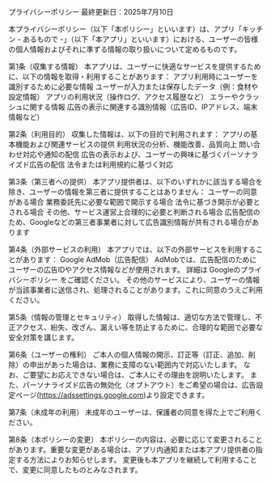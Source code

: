 プライバシーポリシー
最終更新日：2025年7月10日

本プライバシーポリシー（以下「本ポリシー」といいます）は、アプリ「キッチン - あるもので -」（以下「本アプリ」といいます）における、ユーザーの皆様の個人情報およびそれに準ずる情報の取り扱いについて定めるものです。

第1条（収集する情報）
本アプリは、ユーザーに快適なサービスを提供するために、以下の情報を取得・利用することがあります：
アプリ利用時にユーザーを識別するために必要な情報
ユーザーが入力または保存したデータ（例：食材や設定情報）
アプリの利用状況（操作ログ、アクセス履歴など）
エラーやクラッシュに関する情報
広告の表示に関連する識別情報（広告ID、IPアドレス、端末情報など）

第2条（利用目的）
収集した情報は、以下の目的で利用されます：
アプリの基本機能および関連サービスの提供
利用状況の分析、機能改善、品質向上
問い合わせ対応や通知の配信
広告の表示および、ユーザーの興味に基づくパーソナライズド広告の配信
法令または利用規約に基づく対応

第3条（第三者への提供）
本アプリ提供者は、以下のいずれかに該当する場合を除き、ユーザーの情報を第三者に提供することはありません：
ユーザーの同意がある場合
業務委託先に必要な範囲で開示する場合
法令に基づき開示が必要とされる場合
その他、サービス運営上合理的に必要と判断される場合
広告配信のため、Googleなどの第三者事業者に対して広告識別情報が共有される場合があります

第4条（外部サービスの利用）
本アプリでは、以下の外部サービスを利用することがあります：
Google AdMob（広告配信）
AdMobでは、広告配信のためにユーザーの広告IDやアクセス情報などが使用されます。
詳細は Googleのプライバシーポリシー をご確認ください。
その他のサービスにより、ユーザーの情報が当該事業者に送信され、処理されることがあります。これに同意のうえご利用ください。

第5条（情報の管理とセキュリティ）
取得した情報は、適切な方法で管理し、不正アクセス、紛失、改ざん、漏えい等を防止するために、合理的な範囲で必要な安全対策を講じます。

第6条（ユーザーの権利）
ご本人の個人情報の開示、訂正等（訂正、追加、削除）の申出があった場合は、業務に支障のない範囲内で対応いたします。
なお、ご要望にお応えできない場合は、ご本人にその理由を説明いたします。
また、パーソナライズド広告の無効化（オプトアウト）をご希望の場合は、広告設定ページ(https://adssettings.google.com)より設定できます。

第7条（未成年の利用）
未成年のユーザーは、保護者の同意を得た上でご利用ください。

第8条（本ポリシーの変更）
本ポリシーの内容は、必要に応じて変更されることがあります。重要な変更がある場合は、アプリ内通知または本アプリ提供者の指定する方法によりお知らせします。
変更後も本アプリを継続して利用することで、変更に同意したものとみなされます。 